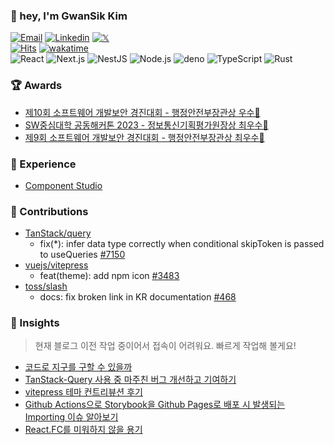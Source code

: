<!-- profile -->

### 👋 hey, I'm GwanSik Kim

[![Email](https://img.shields.io/badge/iam@gwansik.dev-005FF9?style=flat-square&logo=Mail.Ru&logoColor=white)](mailto:iam@gwansik.dev)
[![Linkedin](https://img.shields.io/badge/GwanSik_Kim-0A66C2?style=flat-square&logo=Linkedin&logoColor=white)](https://www.linkedin.com/in/gwansikk/)
[![𝕏](https://img.shields.io/badge/gwansikk-000000?style=flat-square&logo=x&logoColor=white)](https://twitter.com/gwansikk)  
[![Hits](https://hits.seeyoufarm.com/api/count/incr/badge.svg?url=https%3A%2F%2Fgithub.com%2Fgwansikk&count_bg=%2379C83D&title_bg=%23555555&icon=github.svg&icon_color=%23E7E7E7&title=hits&edge_flat=true)](https://hits.seeyoufarm.com)
[![wakatime](https://wakatime.com/badge/user/018b296e-4cd5-41f2-aa72-2f479353ee2b.svg?style=flat-square)](https://wakatime.com/@018b296e-4cd5-41f2-aa72-2f479353ee2b)  
![React](https://img.shields.io/badge/React-61DAFB?style=flat-square&logo=React&logoColor=black)
![Next.js](https://img.shields.io/badge/Next.js-000000?style=flat-square&logo=Next.js)
![NestJS](https://img.shields.io/badge/NestJS-E0234E?style=flat-square&logo=NestJS)
![Node.js](https://img.shields.io/badge/Node.js-339933?style=flat-square&logo=Node.js&logoColor=white)
![deno](https://img.shields.io/badge/Deno-000000?style=flat-square&logo=deno&logoColor=white)
![TypeScript](https://img.shields.io/badge/TypeScript-3178C6?style=flat-square&logo=TypeScript&logoColor=white)
![Rust](https://img.shields.io/badge/Rust-000000?style=flat-square&logo=Rust&logoColor=white)

<!-- awards -->

### 🏆 Awards

- [제10회 소프트웨어 개발보안 경진대회 - 행정안전부장관상 우수🥉](https://www.kisa.or.kr/401/form?postSeq=3152&page=1)
- [SW중심대학 공동해커톤 2023 - 정보통신기획평가원장상 최우수🥈](https://www.swuniv.kr/56/?q=YToxOntzOjEyOiJrZXl3b3JkX3R5cGUiO3M6MzoiYWxsIjt9&bmode=view&idx=15247030&t=board)
- [제9회 소프트웨어 개발보안 경진대회 - 행정안전부장관상 최우수🥈](http://www.ggoverallnews.co.kr/news/articleView.html?idxno=18009)

<!-- Experience -->
### 💼 Experience

- [Component Studio](https://github.com/ComponentStudio)

<!-- open-source contribution -->

### 🧩 Contributions

- [TanStack/query](https://github.com/TanStack/query/issues?q=author%3Agwansikk)
  - fix(*): infer data type correctly when conditional skipToken is passed to useQueries [#7150](https://github.com/TanStack/query/pull/7150)
- [vuejs/vitepress](https://github.com/vuejs/vitepress/issues?q=author%3Agwansikk)
  - feat(theme): add npm icon [#3483](https://github.com/vuejs/vitepress/issues/3483)
- [toss/slash](https://github.com/toss/slash)
  - docs: fix broken link in KR documentation [#468](https://github.com/toss/slash/pull/468)

<!-- blog -->

 ### 📝 Insights

> 현재 블로그 이전 작업 중이어서 접속이 어려워요. 빠르게 작업해 볼게요!

- [코드로 지구를 구할 수 있을까]()
- [TanStack-Query 사용 중 마주친 버그 개선하고 기여하기]()
- [vitepress 테마 컨트리뷰션 후기]()
- [Github Actions으로 Storybook을 Github Pages로 배포 시 발생되는 Importing 이슈 알아보기]()
- [React.FC를 미워하지 않을 용기]()
